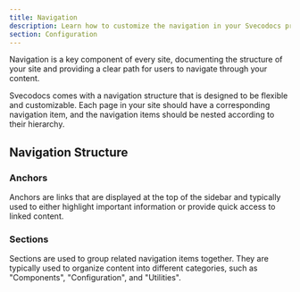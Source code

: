 ```yaml
---
title: Navigation
description: Learn how to customize the navigation in your Svecodocs project.
section: Configuration
---
```


Navigation is a key component of every site, documenting the structure of your site and providing a clear path for users to navigate through your content.

Svecodocs comes with a navigation structure that is designed to be flexible and customizable. Each page in your site should have a corresponding navigation item, and the navigation items should be nested according to their hierarchy.

## Navigation Structure

### Anchors

Anchors are links that are displayed at the top of the sidebar and typically used to either highlight important information or provide quick access to linked content.

### Sections

Sections are used to group related navigation items together. They are typically used to organize content into different categories, such as "Components", "Configuration", and "Utilities".
